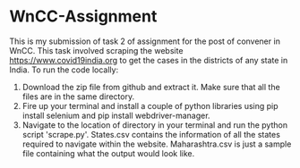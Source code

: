 # WnCC-Assignment
This is my submission of task 2 of assignment for the post of convener in WnCC.
This task involved scraping the website https://www.covid19india.org to get the cases in the districts of any state in India.
To run the code locally:
  1. Download the zip file from github and extract it. Make sure that all the files are in the same directory.
  2. Fire up your terminal and install a couple of python libraries using pip install selenium and pip install webdriver-manager.
  3. Navigate to the location of directory in your terminal and run the python script 'scrape.py'.
 States.csv contains the information of all the states required to navigate within the website.
 Maharashtra.csv is just a sample file containing what the output would look like.
